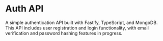 # Auth API

A simple authentication API built with Fastify, TypeScript, and MongoDB. This API includes user registration and login functionality, with email verification and password hashing features in progress.

